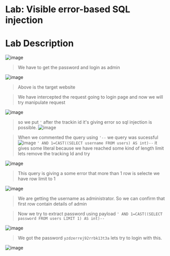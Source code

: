 # Lab: Visible error-based SQL injection #

# Lab Description #

![image](https://github.com/anandurdas11/Web_Securityy/assets/83402050/e664960c-6556-4b17-9ff6-0c26a8b8f454)

> We have to get the password and login as admin

![image](https://github.com/anandurdas11/Web_Securityy/assets/83402050/53d17410-9cb9-450a-811d-601193fdf8d6)

> Above is the target website

> We have intercepted the request going to login page and now we will try manipulate request

![image](https://github.com/anandurdas11/Web_Securityy/assets/83402050/3eee12d1-40a8-4fef-a44f-44c37d02f115)

> so we put `'` after the trackin id it's giving error so sql injection is possible.
![image](https://github.com/anandurdas11/Web_Securityy/assets/83402050/07d27f84-6423-4df7-9e65-2bc321a5adf1)

> When we commented the query using `'--` we query was sucessful
![image](https://github.com/anandurdas11/Web_Securityy/assets/83402050/e7c1a7cc-2f4e-49c0-9ddd-7e80668d2d16)
> `' AND 1=CAST((SELECT username FROM users) AS int)--` it gives some literal because we have reached some kind of
   length limit lets remove the tracking Id and try

![image](https://github.com/anandurdas11/Web_Securityy/assets/83402050/ce3563fe-3503-4796-933a-6408c8bcc589)

> This query is giving a some error that more than 1 row is selecte we have row limit to 1

![image](https://github.com/anandurdas11/Web_Securityy/assets/83402050/bc5d2d3b-f58d-457d-a143-ebe59898059b)

> We are getting the username as administrator. So we can confirm that first row contain details of admin

> Now we try to extract password using payload `' AND 1=CAST((SELECT password FROM users LIMIT 1) AS int)--`

![image](https://github.com/anandurdas11/Web_Securityy/assets/83402050/54ca2b52-58ae-4b61-ad9b-18ebceb98de9)

> We got the password `yzdzerrej92rrbk13t3a` lets try to login with this.

![image](https://github.com/anandurdas11/Web_Securityy/assets/83402050/fa879d61-0b76-42ef-8746-56a4d25955bc)
